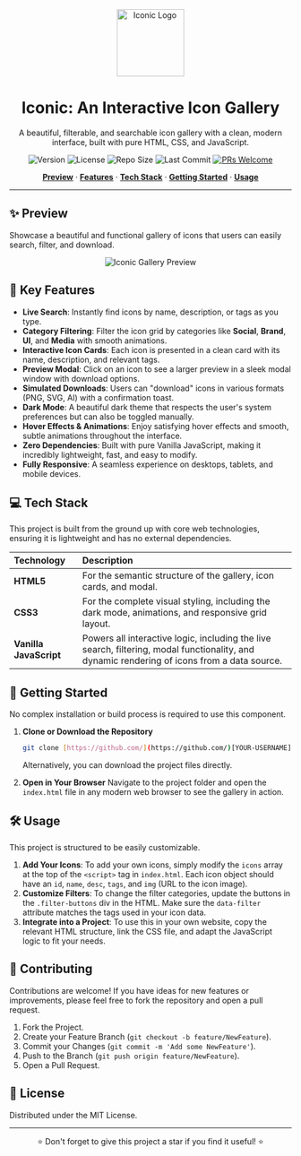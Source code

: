 <div align="center">
  <img src="assets/logo.png" alt="Iconic Logo" width="120">
  <h1>Iconic: An Interactive Icon Gallery</h1>
  <p>A beautiful, filterable, and searchable icon gallery with a clean, modern interface, built with pure HTML, CSS, and JavaScript.</p>
  
  <p>
    <img src="https://img.shields.io/badge/Version-1.0-blue" alt="Version">
    <img src="https://img.shields.io/github/license/[YOUR-USERNAME]/[YOUR-REPONAME]" alt="License">
    <img src="https://img.shields.io/github/repo-size/[YOUR-USERNAME]/[YOUR-REPONAME]" alt="Repo Size">
    <img src="https://img.shields.io/github/last-commit/[YOUR-USERNAME]/[YOUR-REPONAME]" alt="Last Commit">
    <a href="https://github.com/[YOUR-USERNAME]/[YOUR-REPONAME]/pulls"><img src="https://img.shields.io/badge/PRs-welcome-brightgreen.svg" alt="PRs Welcome"></a>
  </p>
</div>

<p align="center">
  <a href="#-preview"><strong>Preview</strong></a> ·
  <a href="#-features"><strong>Features</strong></a> ·
  <a href="#-tech-stack"><strong>Tech Stack</strong></a> ·
  <a href="#-getting-started"><strong>Getting Started</strong></a> ·
  <a href="#-usage"><strong>Usage</strong></a>
</p>

---

## ✨ Preview

Showcase a beautiful and functional gallery of icons that users can easily search, filter, and download.

<div align="center">
  <img src="assets/preview.png" alt="Iconic Gallery Preview">
</div>

## 🌟 Key Features

-   **Live Search**: Instantly find icons by name, description, or tags as you type.
-   **Category Filtering**: Filter the icon grid by categories like **Social**, **Brand**, **UI**, and **Media** with smooth animations.
-   **Interactive Icon Cards**: Each icon is presented in a clean card with its name, description, and relevant tags.
-   **Preview Modal**: Click on an icon to see a larger preview in a sleek modal window with download options.
-   **Simulated Downloads**: Users can "download" icons in various formats (PNG, SVG, AI) with a confirmation toast.
-   **Dark Mode**: A beautiful dark theme that respects the user's system preferences but can also be toggled manually.
-   **Hover Effects & Animations**: Enjoy satisfying hover effects and smooth, subtle animations throughout the interface.
-   **Zero Dependencies**: Built with pure Vanilla JavaScript, making it incredibly lightweight, fast, and easy to modify.
-   **Fully Responsive**: A seamless experience on desktops, tablets, and mobile devices.

## 💻 Tech Stack

This project is built from the ground up with core web technologies, ensuring it is lightweight and has no external dependencies.

| Technology | Description |
| :--- | :--- |
| **HTML5** | For the semantic structure of the gallery, icon cards, and modal. |
| **CSS3** | For the complete visual styling, including the dark mode, animations, and responsive grid layout. |
| **Vanilla JavaScript** | Powers all interactive logic, including the live search, filtering, modal functionality, and dynamic rendering of icons from a data source. |

## 🚀 Getting Started

No complex installation or build process is required to use this component.

1.  **Clone or Download the Repository**
    ```bash
    git clone [https://github.com/](https://github.com/)[YOUR-USERNAME]/[YOUR-REPONAME].git
    ```
    Alternatively, you can download the project files directly.

2.  **Open in Your Browser**
    Navigate to the project folder and open the `index.html` file in any modern web browser to see the gallery in action.

## 🛠️ Usage

This project is structured to be easily customizable.

1.  **Add Your Icons**: To add your own icons, simply modify the `icons` array at the top of the `<script>` tag in `index.html`. Each icon object should have an `id`, `name`, `desc`, `tags`, and `img` (URL to the icon image).
2.  **Customize Filters**: To change the filter categories, update the buttons in the `.filter-buttons` div in the HTML. Make sure the `data-filter` attribute matches the tags used in your icon data.
3.  **Integrate into a Project**: To use this in your own website, copy the relevant HTML structure, link the CSS file, and adapt the JavaScript logic to fit your needs.

## 🤝 Contributing

Contributions are welcome! If you have ideas for new features or improvements, please feel free to fork the repository and open a pull request.

1.  Fork the Project.
2.  Create your Feature Branch (`git checkout -b feature/NewFeature`).
3.  Commit your Changes (`git commit -m 'Add some NewFeature'`).
4.  Push to the Branch (`git push origin feature/NewFeature`).
5.  Open a Pull Request.

## 📜 License

Distributed under the MIT License.

---

<p align="center">
  ⭐ Don't forget to give this project a star if you find it useful! ⭐
</p>